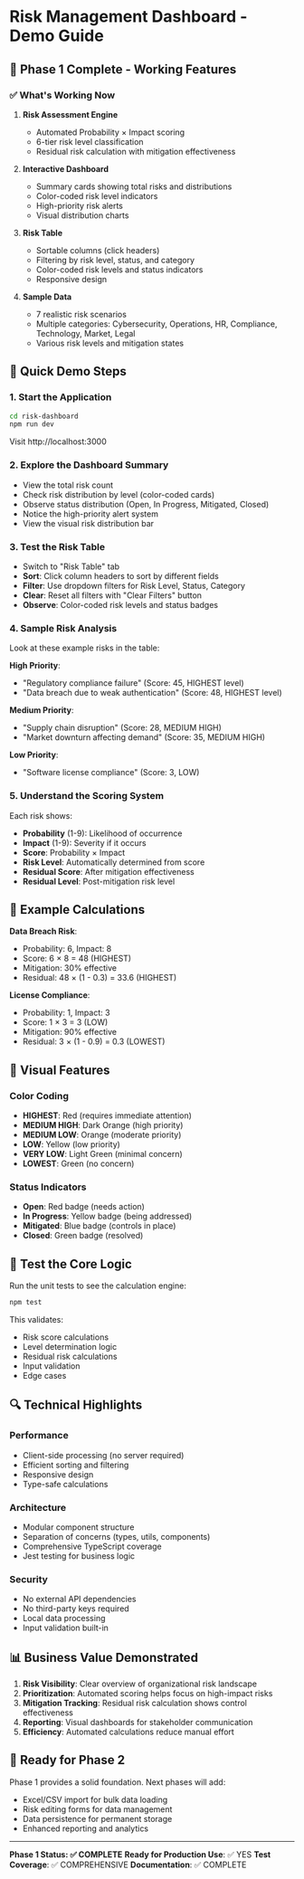 # Risk Management Dashboard - Demo Guide

## 🎯 Phase 1 Complete - Working Features

### ✅ What's Working Now

1. **Risk Assessment Engine**
   - Automated Probability × Impact scoring
   - 6-tier risk level classification 
   - Residual risk calculation with mitigation effectiveness

2. **Interactive Dashboard**
   - Summary cards showing total risks and distributions
   - Color-coded risk level indicators
   - High-priority risk alerts
   - Visual distribution charts

3. **Risk Table**
   - Sortable columns (click headers)
   - Filtering by risk level, status, and category
   - Color-coded risk levels and status indicators
   - Responsive design

4. **Sample Data**
   - 7 realistic risk scenarios
   - Multiple categories: Cybersecurity, Operations, HR, Compliance, Technology, Market, Legal
   - Various risk levels and mitigation states

## 🚀 Quick Demo Steps

### 1. Start the Application
```bash
cd risk-dashboard
npm run dev
```
Visit http://localhost:3000

### 2. Explore the Dashboard Summary
- View the total risk count
- Check risk distribution by level (color-coded cards)
- Observe status distribution (Open, In Progress, Mitigated, Closed)
- Notice the high-priority alert system
- View the visual risk distribution bar

### 3. Test the Risk Table
- Switch to "Risk Table" tab
- **Sort**: Click column headers to sort by different fields
- **Filter**: Use dropdown filters for Risk Level, Status, Category
- **Clear**: Reset all filters with "Clear Filters" button
- **Observe**: Color-coded risk levels and status badges

### 4. Sample Risk Analysis
Look at these example risks in the table:

**High Priority**:
- "Regulatory compliance failure" (Score: 45, HIGHEST level)
- "Data breach due to weak authentication" (Score: 48, HIGHEST level)

**Medium Priority**:
- "Supply chain disruption" (Score: 28, MEDIUM HIGH)
- "Market downturn affecting demand" (Score: 35, MEDIUM HIGH)

**Low Priority**:
- "Software license compliance" (Score: 3, LOW)

### 5. Understand the Scoring System
Each risk shows:
- **Probability** (1-9): Likelihood of occurrence
- **Impact** (1-9): Severity if it occurs  
- **Score**: Probability × Impact
- **Risk Level**: Automatically determined from score
- **Residual Score**: After mitigation effectiveness
- **Residual Level**: Post-mitigation risk level

## 🧮 Example Calculations

**Data Breach Risk**:
- Probability: 6, Impact: 8
- Score: 6 × 8 = 48 (HIGHEST)
- Mitigation: 30% effective
- Residual: 48 × (1 - 0.3) = 33.6 (HIGHEST)

**License Compliance**:
- Probability: 1, Impact: 3  
- Score: 1 × 3 = 3 (LOW)
- Mitigation: 90% effective
- Residual: 3 × (1 - 0.9) = 0.3 (LOWEST)

## 🎨 Visual Features

### Color Coding
- **HIGHEST**: Red (requires immediate attention)
- **MEDIUM HIGH**: Dark Orange (high priority)
- **MEDIUM LOW**: Orange (moderate priority)
- **LOW**: Yellow (low priority)
- **VERY LOW**: Light Green (minimal concern)
- **LOWEST**: Green (no concern)

### Status Indicators
- **Open**: Red badge (needs action)
- **In Progress**: Yellow badge (being addressed)
- **Mitigated**: Blue badge (controls in place)
- **Closed**: Green badge (resolved)

## 🧪 Test the Core Logic

Run the unit tests to see the calculation engine:
```bash
npm test
```

This validates:
- Risk score calculations
- Level determination logic
- Residual risk calculations
- Input validation
- Edge cases

## 🔍 Technical Highlights

### Performance
- Client-side processing (no server required)
- Efficient sorting and filtering
- Responsive design
- Type-safe calculations

### Architecture
- Modular component structure
- Separation of concerns (types, utils, components)
- Comprehensive TypeScript coverage
- Jest testing for business logic

### Security
- No external API dependencies
- No third-party keys required
- Local data processing
- Input validation built-in

## 📊 Business Value Demonstrated

1. **Risk Visibility**: Clear overview of organizational risk landscape
2. **Prioritization**: Automated scoring helps focus on high-impact risks
3. **Mitigation Tracking**: Residual risk calculation shows control effectiveness
4. **Reporting**: Visual dashboards for stakeholder communication
5. **Efficiency**: Automated calculations reduce manual effort

## 🚦 Ready for Phase 2

Phase 1 provides a solid foundation. Next phases will add:
- Excel/CSV import for bulk data loading
- Risk editing forms for data management
- Data persistence for permanent storage
- Enhanced reporting and analytics

---

**Phase 1 Status: ✅ COMPLETE**
**Ready for Production Use**: ✅ YES
**Test Coverage**: ✅ COMPREHENSIVE
**Documentation**: ✅ COMPLETE